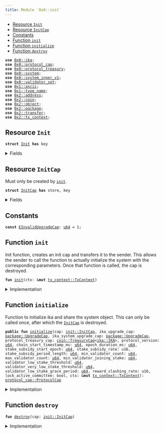 ```yaml
---
title: Module `0x0::init`
---
```




-  [Resource `Init`](#0x0_init_Init)
-  [Resource `InitCap`](#0x0_init_InitCap)
-  [Constants](#@Constants_0)
-  [Function `init`](#0x0_init_init)
-  [Function `initialize`](#0x0_init_initialize)
-  [Function `destroy`](#0x0_init_destroy)


<pre><code><b>use</b> <a href="../ika/ika.md#0x0_ika">0x0::ika</a>;
<b>use</b> <a href="protocol_cap.md#0x0_protocol_cap">0x0::protocol_cap</a>;
<b>use</b> <a href="protocol_treasury.md#0x0_protocol_treasury">0x0::protocol_treasury</a>;
<b>use</b> <a href="system.md#0x0_system">0x0::system</a>;
<b>use</b> <a href="system_inner.md#0x0_system_inner_v1">0x0::system_inner_v1</a>;
<b>use</b> <a href="validator_set.md#0x0_validator_set">0x0::validator_set</a>;
<b>use</b> <a href="../move-stdlib/ascii.md#0x1_ascii">0x1::ascii</a>;
<b>use</b> <a href="../move-stdlib/type_name.md#0x1_type_name">0x1::type_name</a>;
<b>use</b> <a href="../sui-framework/address.md#0x2_address">0x2::address</a>;
<b>use</b> <a href="../sui-framework/coin.md#0x2_coin">0x2::coin</a>;
<b>use</b> <a href="../sui-framework/object.md#0x2_object">0x2::object</a>;
<b>use</b> <a href="../sui-framework/package.md#0x2_package">0x2::package</a>;
<b>use</b> <a href="../sui-framework/transfer.md#0x2_transfer">0x2::transfer</a>;
<b>use</b> <a href="../sui-framework/tx_context.md#0x2_tx_context">0x2::tx_context</a>;
</code></pre>



<a name="0x0_init_Init"></a>

## Resource `Init`



<pre><code><b>struct</b> <a href="init.md#0x0_init_Init">Init</a> <b>has</b> key
</code></pre>



<details>
<summary>Fields</summary>


<dl>
<dt>
<code>id: <a href="../sui-framework/object.md#0x2_object_UID">object::UID</a></code>
</dt>
<dd>

</dd>
</dl>


</details>

<a name="0x0_init_InitCap"></a>

## Resource `InitCap`

Must only be created by <code><a href="init.md#0x0_init">init</a></code>.


<pre><code><b>struct</b> <a href="init.md#0x0_init_InitCap">InitCap</a> <b>has</b> store, key
</code></pre>



<details>
<summary>Fields</summary>


<dl>
<dt>
<code>id: <a href="../sui-framework/object.md#0x2_object_UID">object::UID</a></code>
</dt>
<dd>

</dd>
</dl>


</details>

<a name="@Constants_0"></a>

## Constants


<a name="0x0_init_EInvalidUpgradeCap"></a>



<pre><code><b>const</b> <a href="init.md#0x0_init_EInvalidUpgradeCap">EInvalidUpgradeCap</a>: <a href="../move-stdlib/u64.md#0x1_u64">u64</a> = 1;
</code></pre>



<a name="0x0_init_init"></a>

## Function `init`

Init function, creates an init cap and transfers it to the sender.
This allows the sender to call the function to actually initialize the system
with the corresponding parameters. Once that function is called, the cap is destroyed.


<pre><code><b>fun</b> <a href="init.md#0x0_init">init</a>(ctx: &<b>mut</b> <a href="../sui-framework/tx_context.md#0x2_tx_context_TxContext">tx_context::TxContext</a>)
</code></pre>



<details>
<summary>Implementation</summary>


<pre><code><b>fun</b> <a href="init.md#0x0_init">init</a>(ctx: &<b>mut</b> TxContext) {
    <b>let</b> id = <a href="../sui-framework/object.md#0x2_object_new">object::new</a>(ctx);
    <b>let</b> init_cap = <a href="init.md#0x0_init_InitCap">InitCap</a> {
        id,
    };
    <a href="../sui-framework/transfer.md#0x2_transfer_transfer">transfer::transfer</a>(init_cap, ctx.sender());
}
</code></pre>



</details>

<a name="0x0_init_initialize"></a>

## Function `initialize`

Function to initialize ika and share the system object.
This can only be called once, after which the <code><a href="init.md#0x0_init_InitCap">InitCap</a></code> is destroyed.


<pre><code><b>public</b> <b>fun</b> <a href="init.md#0x0_init_initialize">initialize</a>(cap: <a href="init.md#0x0_init_InitCap">init::InitCap</a>, ika_upgrade_cap: <a href="../sui-framework/package.md#0x2_package_UpgradeCap">package::UpgradeCap</a>, ika_system_upgrade_cap: <a href="../sui-framework/package.md#0x2_package_UpgradeCap">package::UpgradeCap</a>, protocol_treasury_cap: <a href="../sui-framework/coin.md#0x2_coin_TreasuryCap">coin::TreasuryCap</a>&lt;<a href="../ika/ika.md#0x0_ika_IKA">ika::IKA</a>&gt;, protocol_version: <a href="../move-stdlib/u64.md#0x1_u64">u64</a>, chain_start_timestamp_ms: <a href="../move-stdlib/u64.md#0x1_u64">u64</a>, epoch_duration_ms: <a href="../move-stdlib/u64.md#0x1_u64">u64</a>, stake_subsidy_start_epoch: <a href="../move-stdlib/u64.md#0x1_u64">u64</a>, stake_subsidy_rate: u16, stake_subsidy_period_length: <a href="../move-stdlib/u64.md#0x1_u64">u64</a>, min_validator_count: <a href="../move-stdlib/u64.md#0x1_u64">u64</a>, max_validator_count: <a href="../move-stdlib/u64.md#0x1_u64">u64</a>, min_validator_joining_stake: <a href="../move-stdlib/u64.md#0x1_u64">u64</a>, validator_low_stake_threshold: <a href="../move-stdlib/u64.md#0x1_u64">u64</a>, validator_very_low_stake_threshold: <a href="../move-stdlib/u64.md#0x1_u64">u64</a>, validator_low_stake_grace_period: <a href="../move-stdlib/u64.md#0x1_u64">u64</a>, reward_slashing_rate: u16, lock_active_committee: bool, ctx: &<b>mut</b> <a href="../sui-framework/tx_context.md#0x2_tx_context_TxContext">tx_context::TxContext</a>): <a href="protocol_cap.md#0x0_protocol_cap_ProtocolCap">protocol_cap::ProtocolCap</a>
</code></pre>



<details>
<summary>Implementation</summary>


<pre><code><b>public</b> <b>fun</b> <a href="init.md#0x0_init_initialize">initialize</a>(
    cap: <a href="init.md#0x0_init_InitCap">InitCap</a>,
    ika_upgrade_cap: UpgradeCap,
    ika_system_upgrade_cap: UpgradeCap,
    protocol_treasury_cap: TreasuryCap&lt;IKA&gt;,
    protocol_version: <a href="../move-stdlib/u64.md#0x1_u64">u64</a>,
    chain_start_timestamp_ms: <a href="../move-stdlib/u64.md#0x1_u64">u64</a>,
    epoch_duration_ms: <a href="../move-stdlib/u64.md#0x1_u64">u64</a>,
    // Stake Subsidy parameters
    stake_subsidy_start_epoch: <a href="../move-stdlib/u64.md#0x1_u64">u64</a>,
    stake_subsidy_rate: u16,
    stake_subsidy_period_length: <a href="../move-stdlib/u64.md#0x1_u64">u64</a>,
    // Validator <a href="committee.md#0x0_committee">committee</a> parameters
    min_validator_count: <a href="../move-stdlib/u64.md#0x1_u64">u64</a>,
    max_validator_count: <a href="../move-stdlib/u64.md#0x1_u64">u64</a>,
    min_validator_joining_stake: <a href="../move-stdlib/u64.md#0x1_u64">u64</a>,
    validator_low_stake_threshold: <a href="../move-stdlib/u64.md#0x1_u64">u64</a>,
    validator_very_low_stake_threshold: <a href="../move-stdlib/u64.md#0x1_u64">u64</a>,
    validator_low_stake_grace_period: <a href="../move-stdlib/u64.md#0x1_u64">u64</a>,
    reward_slashing_rate: u16,
    lock_active_committee: bool,
    ctx: &<b>mut</b> TxContext,
): ProtocolCap {
    <b>let</b> ika_package_id = ika_upgrade_cap.<a href="../sui-framework/package.md#0x2_package">package</a>();
    <b>let</b> ika_system_package_id = ika_system_upgrade_cap.<a href="../sui-framework/package.md#0x2_package">package</a>();

    <b>assert</b>!(
        <a href="../move-stdlib/type_name.md#0x1_type_name_get">type_name::get</a>&lt;IKA&gt;().get_address() == ika_package_id.to_address().to_ascii_string(),
        <a href="init.md#0x0_init_EInvalidUpgradeCap">EInvalidUpgradeCap</a>,
    );

    <b>assert</b>!(
        <a href="../move-stdlib/type_name.md#0x1_type_name_get">type_name::get</a>&lt;<a href="init.md#0x0_init_InitCap">InitCap</a>&gt;().get_address() == ika_system_package_id.to_address().to_ascii_string(),
        <a href="init.md#0x0_init_EInvalidUpgradeCap">EInvalidUpgradeCap</a>,
    );

    <b>let</b> upgrade_caps = <a href="../move-stdlib/vector.md#0x1_vector">vector</a>[ika_upgrade_cap, ika_system_upgrade_cap];

    <b>let</b> validators = <a href="validator_set.md#0x0_validator_set_new">validator_set::new</a>(ctx);

    <b>let</b> system_parameters = <a href="system_inner.md#0x0_system_inner_v1_create_system_parameters">system_inner_v1::create_system_parameters</a>(
        epoch_duration_ms,
        stake_subsidy_start_epoch,
        // Validator <a href="committee.md#0x0_committee">committee</a> parameters
        min_validator_count,
        max_validator_count,
        min_validator_joining_stake,
        validator_low_stake_threshold,
        validator_very_low_stake_threshold,
        validator_low_stake_grace_period,
        reward_slashing_rate,
        lock_active_committee,
        ctx,
    );

    <b>let</b> stake_subsidy = <a href="protocol_treasury.md#0x0_protocol_treasury_create">protocol_treasury::create</a>(
        protocol_treasury_cap,
        stake_subsidy_rate,
        stake_subsidy_period_length,
        ctx,
    );

    <b>let</b> <a href="protocol_cap.md#0x0_protocol_cap">protocol_cap</a> = <a href="protocol_cap.md#0x0_protocol_cap_new_protocol_cap">protocol_cap::new_protocol_cap</a>(ctx);

    <b>let</b> authorized_protocol_cap_ids = <a href="../move-stdlib/vector.md#0x1_vector">vector</a>[<a href="../sui-framework/object.md#0x2_object_id">object::id</a>(&<a href="protocol_cap.md#0x0_protocol_cap">protocol_cap</a>)];

    <a href="system.md#0x0_system_create">system::create</a>(
        ika_system_package_id,
        upgrade_caps,
        validators,
        protocol_version,
        chain_start_timestamp_ms,
        system_parameters,
        stake_subsidy,
        authorized_protocol_cap_ids,
        ctx,
    );

    cap.<a href="init.md#0x0_init_destroy">destroy</a>();

    <a href="protocol_cap.md#0x0_protocol_cap">protocol_cap</a>
}
</code></pre>



</details>

<a name="0x0_init_destroy"></a>

## Function `destroy`



<pre><code><b>fun</b> <a href="init.md#0x0_init_destroy">destroy</a>(cap: <a href="init.md#0x0_init_InitCap">init::InitCap</a>)
</code></pre>



<details>
<summary>Implementation</summary>


<pre><code><b>fun</b> <a href="init.md#0x0_init_destroy">destroy</a>(cap: <a href="init.md#0x0_init_InitCap">InitCap</a>) {
    <b>let</b> <a href="init.md#0x0_init_InitCap">InitCap</a> { id } = cap;
    id.delete();
}
</code></pre>



</details>
